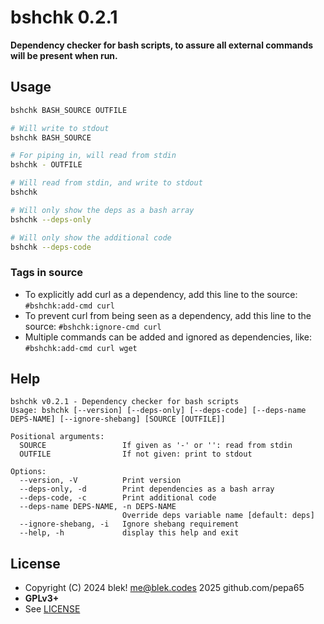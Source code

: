 # bshchk 0.2.1
**Dependency checker for bash scripts, to assure all external commands will be present when run.**

## Usage
```sh
bshchk BASH_SOURCE OUTFILE

# Will write to stdout
bshchk BASH_SOURCE

# For piping in, will read from stdin
bshchk - OUTFILE

# Will read from stdin, and write to stdout
bshchk

# Will only show the deps as a bash array
bshchk --deps-only

# Will only show the additional code
bshchk --deps-code
```

### Tags in source
* To explicitly add curl as a dependency, add this line to the source:
  `#bshchk:add-cmd curl`
* To prevent curl from being seen as a dependency, add this line to the source:
  `#bshchk:ignore-cmd curl`
* Multiple commands can be added and ignored as dependencies, like:
  `#bshchk:add-cmd curl wget`

## Help
```
bshchk v0.2.1 - Dependency checker for bash scripts
Usage: bshchk [--version] [--deps-only] [--deps-code] [--deps-name DEPS-NAME] [--ignore-shebang] [SOURCE [OUTFILE]]

Positional arguments:
  SOURCE                 If given as '-' or '': read from stdin
  OUTFILE                If not given: print to stdout

Options:
  --version, -V          Print version
  --deps-only, -d        Print dependencies as a bash array
  --deps-code, -c        Print additional code
  --deps-name DEPS-NAME, -n DEPS-NAME
                         Override deps variable name [default: deps]
  --ignore-shebang, -i   Ignore shebang requirement
  --help, -h             display this help and exit
```

## License
* Copyright (C) 2024 blek! <me@blek.codes> 2025 github.com/pepa65
* **GPLv3+**
* See [LICENSE](LICENSE)
